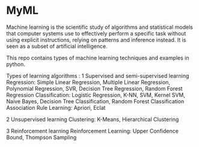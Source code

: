 # MyML
Machine learning is the scientific study of algorithms and statistical models that computer systems use to effectively perform a specific task without using explicit instructions, relying on patterns and inference instead. It is seen as a subset of artificial intelligence.

This repo contains types of machine learning techniques and examples in python.

Types of learning algorithms :
1	Supervised and semi-supervised learning
  Regression: Simple Linear Regression, Multiple Linear Regression, Polynomial Regression, SVR, Decision Tree Regression, Random Forest       Regression
  Classification: Logistic Regression, K-NN, SVM, Kernel SVM, Naive Bayes, Decision Tree Classification, Random Forest Classification
  Association Rule Learning: Apriori, Eclat

2	Unsupervised learning
   Clustering: K-Means, Hierarchical Clustering

3	Reinforcement learning
  Reinforcement Learning: Upper Confidence Bound, Thompson Sampling


